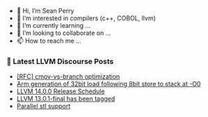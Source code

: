 - 👋 Hi, I’m Sean Perry
- 👀 I’m interested in compilers (c++, COBOL, llvm)
- 🌱 I’m currently learning ...
- 💞️ I’m looking to collaborate on ...
- 📫 How to reach me ...

<!---
s66perry/s66perry is a ✨ special ✨ repository because its `README.md` (this file) appears on your GitHub profile.
You can click the Preview link to take a look at your changes.
--->
### 📕 Latest LLVM Discourse Posts

<!-- DISCOURSE-LLVM:START -->
- [[RFC] cmov-vs-branch optimization](https://discourse.llvm.org/t/rfc-cmov-vs-branch-optimization/6040/13)
- [Arm generation of 32bit load following 8bit store to stack at -O0](https://discourse.llvm.org/t/arm-generation-of-32bit-load-following-8bit-store-to-stack-at-o0/59796/3)
- [LLVM 14.0.0 Release Schedule](https://discourse.llvm.org/t/llvm-14-0-0-release-schedule/5846/6)
- [LLVM 13.0.1-final has been tagged](https://discourse.llvm.org/t/llvm-13-0-1-final-has-been-tagged/59710/10)
- [Parallel stl support](https://discourse.llvm.org/t/parallel-stl-support/59804/2)
<!-- DISCOURSE-LLVM:END -->
